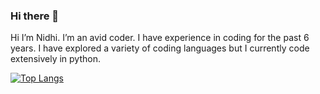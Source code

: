 ### Hi there 👋

<!--
**nidhimankala/nidhimankala** is a ✨ _special_ ✨ repository because its `README.md` (this file) appears on your GitHub profile.

Here are some ideas to get you started:

- 🔭 I’m currently working on ...
- 🌱 I’m currently learning ...
- 👯 I’m looking to collaborate on ...
- 🤔 I’m looking for help with ...
- 💬 Ask me about ...
- 📫 How to reach me: ...
- 😄 Pronouns: ...
- ⚡ Fun fact: ...
-->
Hi I’m Nidhi. I’m an avid coder. I have experience in coding for the past 6 years. I have explored a variety of coding languages but I currently code extensively in python. 

[![Top Langs](https://github-readme-stats.vercel.app/api/top-langs/?username=nidhimankala)](https://github.com/anuraghazra/github-readme-stats)
